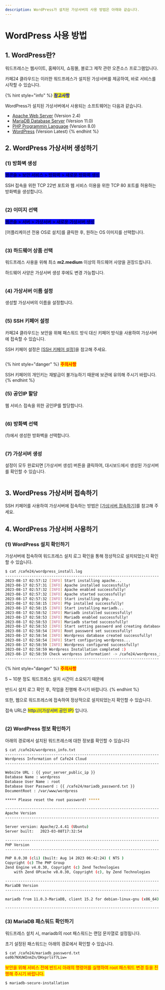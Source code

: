 ```yaml
---
description: WordPress가 설치된 가상서버의 사용 방법은 아래와 같습니다.
---
```


# WordPress 사용 방법

## 1. WordPress란?

워드프레스는 웹사이트, 홈페이지, 쇼핑몰, 블로그 제작 관련 오픈소스 프로그램입니다.

카페24 클라우드는 이러한 워드프레스가 설치된 가상서버를 제공하여, 바로 서비스를 시작할 수 있습니다.

{% hint style="info" %}
<mark style="color:blue;">**참고사항**</mark>

WordPress가 설치된 가상서버에서 사용되는 소프트웨어는 다음과 같습니다.

* [Apache Web Server](https://httpd.apache.org/) (Version 2.4)
* [MariaDB Database Server](https://mariadb.org/) (Version 11.0)
* [PHP Programmin Language](https://www.php.net/) (Version 8.0)
* [WordPress](https://wordpress.com/ko/) (Version Latest)
{% endhint %}







## 2. WordPress 가상서버 생성하기

### (1) 방화벽 생성

<mark style="background-color:blue;">웹콘솔 > 보안 서비스 > 방화벽 > 새로운 방화벽 생성</mark>

SSH 접속을 위한 TCP 22번 포트와 웹 서비스 이용을 위한 TCP 80 포트를 허용하는 방화벽을 생성합니다.

<div align="left">

<figure><img src="../../../.gitbook/assets/방화벽생성.png" alt=""><figcaption></figcaption></figure>

</div>





### (2) 이미지 선택

<mark style="background-color:blue;">웹콘솔 > 서버 > 가상서버 > 새로운 가상서버 생성</mark>

\[어플리케이션 전용 OS로 설치]를 클릭한 후, 원하는 OS 이미지를 선택합니다.

<figure><img src="../../../.gitbook/assets/가상서버 생성-2.png" alt=""><figcaption></figcaption></figure>





### (3) 하드웨어 상품 선택

워드프레스 사용을 위해 최소 **m2.medium** 이상의 하드웨어 사양을 권장드립니다.

하드웨어 사양은 가상서버 생성 후에도 변경 가능합니다.

<div align="left">

<figure><img src="../../../.gitbook/assets/하드웨어상품선택.png" alt=""><figcaption></figcaption></figure>

</div>





### (4) 가상서버 이름 설정

생성할 가상서버의 이름을 설정합니다.

<div align="left">

<figure><img src="../../../.gitbook/assets/가상서버이름설정.png" alt=""><figcaption></figcaption></figure>

</div>





### (5) SSH 키페어 설정

카페24 클라우드는 보안을 위해 패스워드 방식 대신 키페어 방식을 사용하여 가상서버에 접속할 수 있습니다.

SSH 키페어 설정은 [\[SSH 키페어 설정\]](https://docs.cafe24cloud.com/home/server/server/create#5.-ssh)을 참고해 주세요.

<div align="left">

<figure><img src="../../../.gitbook/assets/SSH키페어설정.png" alt=""><figcaption></figcaption></figure>

</div>

{% hint style="danger" %}
<mark style="color:red;">**주의사항**</mark>

SSH 키페어의 개인키는 재발급이 불가능하기 때문에 보관에 유의해 주시기 바랍니다.
{% endhint %}





### (5) 공인IP 할당

웹 서비스 접속을 위한 공인IP를 할당합니다.

<div align="left">

<figure><img src="../../../.gitbook/assets/공인IP할당.png" alt=""><figcaption></figcaption></figure>

</div>





### (6) 방화벽 선택

(1)에서 생성한 방화벽을 선택합니다.

<div align="left">

<figure><img src="../../../.gitbook/assets/방화벽설정.png" alt=""><figcaption></figcaption></figure>

</div>





### (7) 가상서버 생성

설정이 모두 완료되면 \[가상서버 생성] 버튼을 클릭하여, 대시보드에서 생성된 가상서버를 확인할 수 있습니다.

<div align="left">

<figure><img src="../../../.gitbook/assets/가상서버생성.png" alt=""><figcaption></figcaption></figure>

</div>







## 3. WordPress 가상서버 접속하기

SSH 키페어를 사용하여 가상서버에 접속하는 방법은 [\[가상서버 접속하기\]](https://docs.cafe24cloud.com/home/server/server/connect/keypair#2.)를 참고해 주세요.







## 4. WordPress 가상서버 사용하기

### (1) WordPress 설치 확인하기

가상서버에 접속하여 워드프레스 설치 로그 확인을 통해 정상적으로 설치되었는지 확인할 수 있습니다.

```sh
$ cat /cafe24/wordpress_install.log
----------------------------------------------------------------------
2023-08-17 02:57:12 [INFO] Start installing apache...
2023-08-17 02:57:31 [INFO] Apache installed successfully!
2023-08-17 02:57:32 [INFO] Apache enabled successfully!
2023-08-17 02:57:32 [INFO] Apache started successfully!
2023-08-17 02:57:32 [INFO] Start installing php...
2023-08-17 02:58:15 [INFO] Php installed successfully!
2023-08-17 02:58:15 [INFO] Start installing mariadb...
2023-08-17 02:58:52 [INFO] Mariadb installed successfully!
2023-08-17 02:58:53 [INFO] Mariadb enabled successfully!
2023-08-17 02:58:53 [INFO] Mariadb started successfully!
2023-08-17 02:58:53 [INFO] Start setting password and creating database...
2023-08-17 02:58:54 [INFO] Root password set successfully!
2023-08-17 02:58:54 [INFO] Wordpress database created successfully!
2023-08-17 02:58:54 [INFO] Start configuring wordpress...
2023-08-17 02:58:59 [INFO] Wordpress configured successfully!
2023-08-17 02:58:59 Wordpress Installation completed :)
2023-08-17 02:58:59 Check wordpress information! -> /cafe24/wordpress_info.txt
----------------------------------------------------------------------
```

{% hint style="danger" %}
<mark style="color:red;">**주의사항**</mark>

5 \~ 10분 정도 워드프레스 설치 시간이 소요되기 때문에

반드시 설치 로그 확인 후, 작업을 진행해 주시기 바랍니다.
{% endhint %}

또한, 웹으로 워드프레스에 접속하여 정상적으로 설치되었는지 확인할 수 있습니다.

접속 URL은 <mark style="color:blue;">http://{가상서버 공인 IP}</mark> 입니다.

<div align="left">

<figure><img src="../../../.gitbook/assets/접속확인.png" alt=""><figcaption></figcaption></figure>

</div>





### (2) WordPress 정보 확인하기

아래의 경로에서 설치된 워드프레스에 대한 정보를 확인할 수 있습니다

```sh
$ cat /cafe24/wordpress_info.txt
----------------------------------------------------------------------
Wordpress Information of Cafe24 Cloud
----------------------------------------------------------------------

Website URL : {{ your_server_public_ip }}
Database Name : wordpress
Database User Name : root
Database User Password : {{ /cafe24/mariadb_password.txt }}
DocumentRoot : /var/www/wordpress

***** Please reset the root password! *****

----------------------------------------------------------------------
Apache Version
----------------------------------------------------------------------

Server version: Apache/2.4.41 (Ubuntu)
Server built:   2023-03-08T17:32:54

----------------------------------------------------------------------
PHP Version
----------------------------------------------------------------------

PHP 8.0.30 (cli) (built: Aug 14 2023 06:42:24) ( NTS )
Copyright (c) The PHP Group
Zend Engine v4.0.30, Copyright (c) Zend Technologies
    with Zend OPcache v8.0.30, Copyright (c), by Zend Technologies

----------------------------------------------------------------------
MariaDB Version
----------------------------------------------------------------------

mariadb from 11.0.3-MariaDB, client 15.2 for debian-linux-gnu (x86_64) using readline 5.2

----------------------------------------------------------------------
```





### (3) MariaDB 패스워드 확인하기

워드프레스 설치 시, mariadb의 root 패스워드는 랜덤 문자열로 설정됩니다.

초기 설정된 패스워드는 아래의 경로에서 확인할 수 있습니다.

```sh
$ cat /cafe24/mariadb_password.txt
oa9b7NXUWInmZn/DHxprlsf7Liw=
```

<mark style="color:red;">보안을 위해 서비스 전에 반드시 아래의 명령어를 실행하여 root 패스워드 변경 등을 진행해 주시기 바랍니다.</mark>

```
$ mariadb-secure-installation
```
